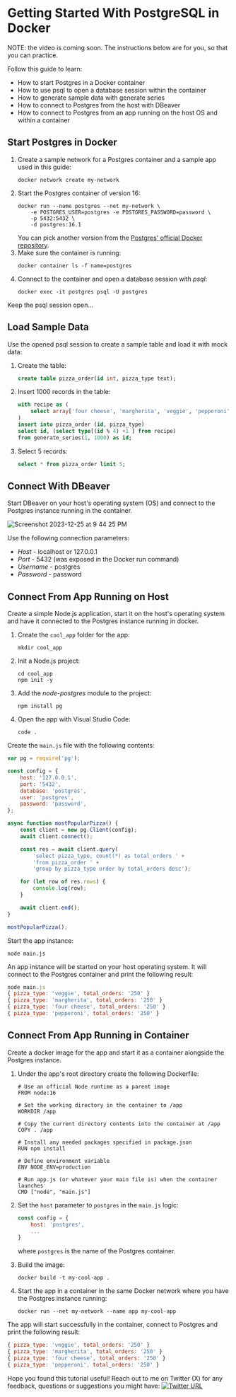 # Getting Started With PostgreSQL in Docker

NOTE: the video is coming soon. The instructions below are for you, so that you can practice.



Follow this guide to learn:
* How to start Postgres in a Docker container
* How to use psql to open a database session within the container
* How to generate sample data with generate series
* How to connect to Postgres from the host with DBeaver
* How to connect to Postgres from an app running on the host OS and within a container

## Start Postgres in Docker

1. Create a sample network for a Postgres container and a sample app used in this guide:
    ```shell
    docker network create my-network
    ```
2. Start the Postgres container of version 16:
    ```shell
    docker run --name postgres --net my-network \
        -e POSTGRES_USER=postgres -e POSTGRES_PASSWORD=password \
        -p 5432:5432 \
        -d postgres:16.1
    ```
    You can pick another version from the [Postgres' official Docker repository](https://hub.docker.com/_/postgres).
3. Make sure the container is running:
    ```shell
    docker container ls -f name=postgres
    ```
4. Connect to the container and open a database session with *psql*:
    ```shell
    docker exec -it postgres psql -U postgres 
    ```

Keep the psql session open...

## Load Sample Data

Use the opened psql session to create a sample table and load it with mock data:

1. Create the table:
    ```sql
    create table pizza_order(id int, pizza_type text);
    ```
2. Insert 1000 records in the table:
    ```sql
    with recipe as (
        select array['four cheese', 'margherita', 'veggie', 'pepperoni'] as type
    )
    insert into pizza_order (id, pizza_type)
    select id, (select type[(id % 4) +1 ] from recipe)
    from generate_series(1, 1000) as id;
    ```
3. Select 5 records:
    ```sql
    select * from pizza_order limit 5;
    ```

## Connect With DBeaver

Start DBeaver on your host's operating system (OS) and connect to the Postgres instance running in the container.

![Screenshot 2023-12-25 at 9 44 25 PM](https://github.com/dmagda/DevMastersDb/assets/1537233/16aaf5ef-8b0f-4e19-9afb-5937d10f2c6d)

Use the following connection parameters:
* *Host* - localhost or 127.0.0.1
* *Port* - 5432 (was exposed in the Docker run command)
* *Username* - postgres
* *Password* - password

## Connect From App Running on Host

Create a simple Node.js application, start it on the host's operating system and have it connected to the Postgres instance running in docker.


1. Create the `cool_app` folder for the app:
    ```shell
    mkdir cool_app 
    ```
2. Init a Node.js project:
    ```shell
    cd cool_app
    npm init -y
    ```
3. Add the *node-postgres* module to the project:
    ```shell
    npm install pg
    ```
4. Open the app with Visual Studio Code:
    ```shell
    code .
    ```

Create the `main.js` file with the following contents:
```javascript
var pg = require('pg');

const config = {
    host: '127.0.0.1',
    port: '5432',
    database: 'postgres',
    user: 'postgres',
    password: 'password',
};

async function mostPopularPizza() {
    const client = new pg.Client(config);
    await client.connect();

    const res = await client.query(
        'select pizza_type, count(*) as total_orders ' +
        'from pizza_order ' +
        'group by pizza_type order by total_orders desc');

    for (let row of res.rows) {
        console.log(row);
    }

    await client.end();
}

mostPopularPizza();
```

Start the app instance:
```shell
node main.js
```

An app instance will be started on your host operating system. It will connect to the Postgres container and print the following result:
```javascript
node main.js
{ pizza_type: 'veggie', total_orders: '250' }
{ pizza_type: 'margherita', total_orders: '250' }
{ pizza_type: 'four cheese', total_orders: '250' }
{ pizza_type: 'pepperoni', total_orders: '250' }
```

## Connect From App Running in Container

Create a docker image for the app and start it as a container alongside the Postgres instance.

1. Under the app's root directory create the following Dockerfile:
    ```docker
    # Use an official Node runtime as a parent image
    FROM node:16

    # Set the working directory in the container to /app
    WORKDIR /app

    # Copy the current directory contents into the container at /app
    COPY . /app

    # Install any needed packages specified in package.json
    RUN npm install

    # Define environment variable
    ENV NODE_ENV=production

    # Run app.js (or whatever your main file is) when the container launches
    CMD ["node", "main.js"]
    ```

2. Set the `host` parameter to `postgres` in the `main.js` logic:
    ```javascript
    const config = {
        host: 'postgres',
        ...
    }
    ```
    where `postgres` is the name of the Postgres container.

3. Build the image:
    ```shell
    docker build -t my-cool-app .
    ```

4. Start the app in a container in the same Docker network where you have the Postgres instance running:
    ```shell
    docker run --net my-network --name app my-cool-app
    ```

The app will start successfully in the container, connect to Postgres and print the following result:
```javascript
{ pizza_type: 'veggie', total_orders: '250' }
{ pizza_type: 'margherita', total_orders: '250' }
{ pizza_type: 'four cheese', total_orders: '250' }
{ pizza_type: 'pepperoni', total_orders: '250' }
```

Hope you found this tutorial useful! Reach out to me on Twitter (X) for any feedback, questions or suggestions you might have:
[![Twitter URL](https://img.shields.io/twitter/url/https/twitter.com/denismagda.svg?style=social&label=Follow%20%40DenisMagda)](https://twitter.com/DenisMagda)
